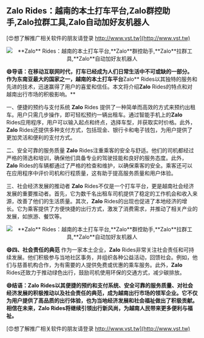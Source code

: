 ## ****Zalo** Rides：越南的本土打车平台,**Zalo**群控助手,**Zalo**拉群工具,**Zalo**自动加好友机器人**

[😍想了解推广相关软件的朋友请登录 http://www.vst.tw](http://www.vst.tw)

 <center><img src="https://vst.tw/MP4/tuiguang/png/0.png" alt="**Zalo** Rides：越南的本土打车平台,**Zalo**群控助手,**Zalo**拉群工具,**Zalo**自动加好友机器人"></center>

**😄导语：在移动互联网时代，打车已经成为人们日常生活中不可或缺的一部分。作为东南亚最大的国家之一，越南的本土打车平台**Zalo** Rides以其独特的服务和先进的技术，迅速赢得了用户的喜爱和信任。本文将介绍**Zalo** Rides的特点和对越南出行市场的积极影响。**

一、便捷的预约与支付系统
**Zalo** Rides 提供了一种简单而高效的方式来预约出租车。用户只需几步操作，即可轻松预约一辆出租车。通过智能手机上的**Zalo** Rides应用程序，用户可以输入起点和终点，选择车型，并获取实时价格。此外，**Zalo** Rides还提供多种支付方式，包括现金、银行卡和电子钱包，为用户提供了更加灵活和便利的支付方式。

二、安全可靠的服务质量
**Zalo** Rides注重乘客的安全与舒适。他们的司机都经过严格的筛选和培训，确保他们具备专业的驾驶技能和良好的服务态度。此外，**Zalo** Rides的车辆都通过了严格的检查和维护，以确保乘客的安全。乘客还可以在应用程序中评价司机和行程质量，这有助于提高服务质量和用户体验。

三、社会经济发展的推动者
**Zalo** Rides不仅是一个打车平台，更是越南社会经济发展的重要推动者。首先，它为数千名出租车司机提供了稳定的工作机会和收入来源，改善了他们的生活质量。其次，**Zalo** Rides的出现也促进了本地经济的增长。它为乘客提供了方便快捷的出行方式，激发了消费需求，并推动了相关产业的发展，如旅游、餐饮等。

 <center><img src="https://vst.tw/MP4/tuiguang/png/5.png" alt="**Zalo** Rides：越南的本土打车平台,**Zalo**群控助手,**Zalo**拉群工具,**Zalo**自动加好友机器人"></center>

**😄四、社会责任的典范**
作为一家本土企业，**Zalo** Rides非常关注社会责任和可持续发展。他们积极参与当地社区事务，并组织各种公益活动，回馈社会。例如，他们与慈善机构合作，为有需要的人提供免费或优惠的乘车服务。此外，**Zalo** Rides还致力于推动绿色出行，鼓励司机使用环保的交通方式，减少碳排放。

**😄结语：**Zalo** Rides以其便捷的预约和支付系统、安全可靠的服务质量、对社会经济发展的积极推动以及社会责任的典范，成为越南出行市场的领军企业。它不仅为用户提供了高品质的出行体验，也为当地经济发展和社会福祉做出了积极贡献。相信在未来，**Zalo** Rides将继续引领出行新风尚，为越南人民带来更多便利与福祉。**

[😍想了解推广相关软件的朋友请登录 http://www.vst.tw](http://www.vst.tw)



